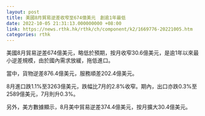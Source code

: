 ```yaml
---
layout: post
title: 美國8月貿易逆差收窄至674億美元　創逾1年最低
date: 2022-10-05 21:31:13.000000000 +08:00
link: https://news.rthk.hk/rthk/ch/component/k2/1669776-20221005.htm
categories: rthk
---
```


美國8月貿易逆差674億美元，略低於預期，按月收窄30.6億美元，是逾1年以來最小逆差規模，由於國內需求放緩，拖低進口。

當中，貨物逆差876.4億美元，服務順差202.4億美元。

8月進口跌1.1%至3263億美元，跌幅比7月的2.8%收窄。期內，出口亦跌0.3%至2589億美元，7月則升0.3%。

另外，美方數據顯示，8月美中貿易逆差374.4億美元，按月擴大30.4億美元。
